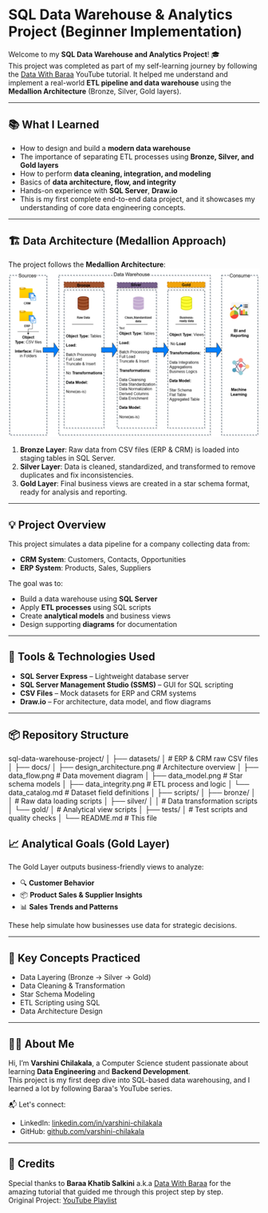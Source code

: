 # SQL Data Warehouse & Analytics Project (Beginner Implementation)

Welcome to my **SQL Data Warehouse and Analytics Project**! 🎓  
This project was completed as part of my self-learning journey by following the [Data With Baraa](https://www.youtube.com/@datawithbaraa) YouTube tutorial. It helped me understand and implement a real-world **ETL pipeline and data warehouse** using the **Medallion Architecture** (Bronze, Silver, Gold layers).

---

## 📚 What I Learned

- How to design and build a **modern data warehouse**
- The importance of separating ETL processes using **Bronze, Silver, and Gold layers**
- How to perform **data cleaning, integration, and modeling**
- Basics of **data architecture, flow, and integrity**
- Hands-on experience with **SQL Server**, **Draw.io**
- This is my first complete end-to-end data project, and it showcases my understanding of core data engineering concepts.

---

## 🏗️ Data Architecture (Medallion Approach)

The project follows the **Medallion Architecture**:
![Design Architecture](docs/design_architecture.png)

1. **Bronze Layer**: Raw data from CSV files (ERP & CRM) is loaded into staging tables in SQL Server.
2. **Silver Layer**: Data is cleaned, standardized, and transformed to remove duplicates and fix inconsistencies.
3. **Gold Layer**: Final business views are created in a star schema format, ready for analysis and reporting.

---

## 💡 Project Overview

This project simulates a data pipeline for a company collecting data from:
- **CRM System**: Customers, Contacts, Opportunities
- **ERP System**: Products, Sales, Suppliers

The goal was to:
- Build a data warehouse using **SQL Server**
- Apply **ETL processes** using SQL scripts
- Create **analytical models** and business views
- Design supporting **diagrams** for documentation

---

## 🔨 Tools & Technologies Used

- **SQL Server Express** – Lightweight database server
- **SQL Server Management Studio (SSMS)** – GUI for SQL scripting
- **CSV Files** – Mock datasets for ERP and CRM systems
- **Draw.io** – For architecture, data model, and flow diagrams

---

## 📦 Repository Structure

sql-data-warehouse-project/
│
├── datasets/
│   # ERP & CRM raw CSV files
│
├── docs/
│   ├── design_architecture.png  # Architecture overview
│   ├── data_flow.png           # Data movement diagram
│   ├── data_model.png          # Star schema models
│   ├── data_integrity.png      # ETL process and logic
│   └── data_catalog.md         # Dataset field definitions
│
├── scripts/
│   ├── bronze/
│   │   # Raw data loading scripts
│   ├── silver/
│   │   # Data transformation scripts
│   └── gold/
│       # Analytical view scripts
│
├── tests/
│   # Test scripts and quality checks
│
└── README.md
    # This file


## 📈 Analytical Goals (Gold Layer)

The Gold Layer outputs business-friendly views to analyze:

- 🔍 **Customer Behavior**
- 📦 **Product Sales & Supplier Insights**
- 📊 **Sales Trends and Patterns**

These help simulate how businesses use data for strategic decisions.

---

## 🧠 Key Concepts Practiced

- Data Layering (Bronze → Silver → Gold)
- Data Cleaning & Transformation
- Star Schema Modeling
- ETL Scripting using SQL
- Data Architecture Design

---

## 🙋‍♀️ About Me

Hi, I’m **Varshini Chilakala**, a Computer Science student passionate about learning **Data Engineering** and **Backend Development**.  
This project is my first deep dive into SQL-based data warehousing, and I learned a lot by following Baraa's YouTube series.

📬 Let's connect:  
- LinkedIn: [linkedin.com/in/varshini-chilakala](https://www.linkedin.com/in/varshini-chilakala)  
- GitHub: [github.com/varshini-chilakala](https://github.com/Varshini-Chilakala)

---

## 🙏 Credits

Special thanks to **Baraa Khatib Salkini** a.k.a [Data With Baraa](https://www.youtube.com/@datawithbaraa) for the amazing tutorial that guided me through this project step by step.  
Original Project: [YouTube Playlist](https://www.youtube.com/@datawithbaraa)
